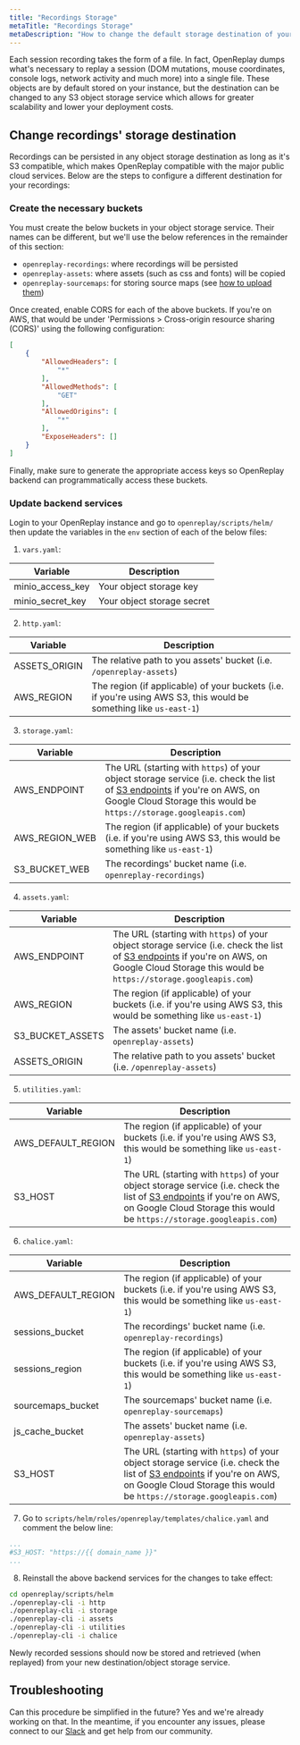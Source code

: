 ```yaml
---
title: "Recordings Storage"
metaTitle: "Recordings Storage"
metaDescription: "How to change the default storage destination of your recordings."
---
```


Each session recording takes the form of a file. In fact, OpenReplay dumps what's necessary to replay a session (DOM mutations, mouse coordinates, console logs, network activity and much more) into a single file. These objects are by default stored on your instance, but the destination can be changed to any S3 object storage service which allows for greater scalability and lower your deployment costs.

## Change recordings' storage destination

Recordings can be persisted in any object storage destination as long as it's S3 compatible, which makes OpenReplay compatible with the major public cloud services. Below are the steps to configure a different destination for your recordings:

### Create the necessary buckets

You must create the below buckets in your object storage service. Their names can be different, but we'll use the below references in the remainder of this section:
- `openreplay-recordings`: where recordings will be persisted
- `openreplay-assets`: where assets (such as css and fonts) will be copied
- `openreplay-sourcemaps`: for storing source maps (see [how to upload them](/installation/upload-sourcemaps))

Once created, enable CORS for each of the above buckets. If you're on AWS, that would be under 'Permissions > Cross-origin resource sharing (CORS)' using the following configuration:

```json
[
    {
        "AllowedHeaders": [
            "*"
        ],
        "AllowedMethods": [
            "GET"
        ],
        "AllowedOrigins": [
            "*"
        ],
        "ExposeHeaders": []
    }
]
```

Finally, make sure to generate the appropriate access keys so OpenReplay backend can programmatically access these buckets. 

### Update backend services

Login to your OpenReplay instance and go to `openreplay/scripts/helm/` then update the variables in the `env` section of each of the below files:

1. `vars.yaml`:

| Variable | Description |
|----------|-------------|
| minio_access_key | Your object storage key |
| minio_secret_key | Your object storage secret |

2. `http.yaml`:

| Variable | Description |
|----------|-------------|
| ASSETS_ORIGIN | The relative path to you assets' bucket (i.e. `/openreplay-assets`) |
| AWS_REGION | The region (if applicable) of your buckets (i.e. if you're using AWS S3, this would be something like `us-east-1`) |

3. `storage.yaml`:

| Variable | Description |
|----------|-------------|
| AWS_ENDPOINT | The URL (starting with `https`) of your object storage service (i.e. check the list of [S3 endpoints](https://docs.aws.amazon.com/general/latest/gr/s3.html) if you're on AWS, on Google Cloud Storage this would be `https://storage.googleapis.com`) |
| AWS_REGION_WEB | The region (if applicable) of your buckets (i.e. if you're using AWS S3, this would be something like `us-east-1`) |
| S3_BUCKET_WEB | The recordings' bucket name (i.e. `openreplay-recordings`) |

4. `assets.yaml`:

| Variable | Description |
|----------|-------------|
| AWS_ENDPOINT | The URL (starting with `https`) of your object storage service (i.e. check the list of [S3 endpoints](https://docs.aws.amazon.com/general/latest/gr/s3.html) if you're on AWS, on Google Cloud Storage this would be `https://storage.googleapis.com`) |
| AWS_REGION | The region (if applicable) of your buckets (i.e. if you're using AWS S3, this would be something like `us-east-1`) |
| S3_BUCKET_ASSETS | The assets' bucket name (i.e. `openreplay-assets`) |
| ASSETS_ORIGIN | The relative path to you assets' bucket (i.e. `/openreplay-assets`) |

5. `utilities.yaml`:

| Variable | Description |
|----------|-------------|
| AWS_DEFAULT_REGION | The region (if applicable) of your buckets (i.e. if you're using AWS S3, this would be something like `us-east-1`) |
| S3_HOST | The URL (starting with `https`) of your object storage service (i.e. check the list of [S3 endpoints](https://docs.aws.amazon.com/general/latest/gr/s3.html) if you're on AWS, on Google Cloud Storage this would be `https://storage.googleapis.com`) |

6. `chalice.yaml`:

| Variable | Description |
|----------|-------------|
| AWS_DEFAULT_REGION | The region (if applicable) of your buckets (i.e. if you're using AWS S3, this would be something like `us-east-1`) |
| sessions_bucket | The recordings' bucket name (i.e. `openreplay-recordings`) |
| sessions_region | The region (if applicable) of your buckets (i.e. if you're using AWS S3, this would be something like `us-east-1`) |
| sourcemaps_bucket | The sourcemaps' bucket name (i.e. `openreplay-sourcemaps`) |
| js_cache_bucket | The assets' bucket name (i.e. `openreplay-assets`)  |
| S3_HOST | The URL (starting with `https`) of your object storage service (i.e. check the list of [S3 endpoints](https://docs.aws.amazon.com/general/latest/gr/s3.html) if you're on AWS, on Google Cloud Storage this would be `https://storage.googleapis.com`) |

7. Go to `scripts/helm/roles/openreplay/templates/chalice.yaml` and comment the below line:

```yaml
...
#S3_HOST: "https://{{ domain_name }}"
...
 ```

8. Reinstall the above backend services for the changes to take effect:

```bash
cd openreplay/scripts/helm
./openreplay-cli -i http
./openreplay-cli -i storage
./openreplay-cli -i assets
./openreplay-cli -i utilities
./openreplay-cli -i chalice
```

Newly recorded sessions should now be stored and retrieved (when replayed) from your new destination/object storage service.

## Troubleshooting

Can this procedure be simplified in the future? Yes and we're already working on that. In the meantime, if you encounter any issues, please connect to our [Slack](https://slack.openreplay.com) and get help from our community.